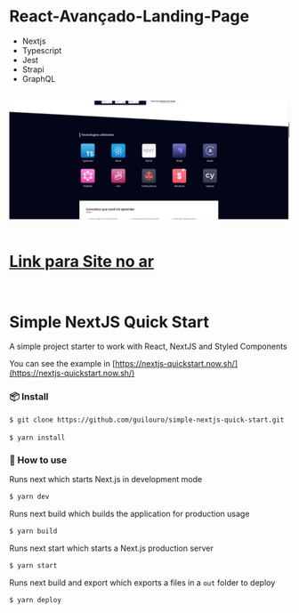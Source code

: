 # React-Avançado-Landing-Page
- Nextjs
- Typescript
- Jest
- Strapi
- GraphQL

<br />

<img src="assets/tela.png" />

<br />
<br />

# <a href="https://react-avancado-strapi.netlify.app" target="_blank">Link para Site no ar</a>

<br />

# Simple NextJS Quick Start

A simple project starter to work with React, NextJS and Styled Components

You can see the example in [https://nextjs-quickstart.now.sh/](https://nextjs-quickstart.now.sh/)

### 📦 Install

```
$ git clone https://github.com/guilouro/simple-nextjs-quick-start.git

$ yarn install
```

### 🔨 How to use

Runs next which starts Next.js in development mode

```bash
$ yarn dev
```

Runs next build which builds the application for production usage

```bash
$ yarn build
```

Runs next start which starts a Next.js production server

```bash
$ yarn start
```

Runs next build and export which exports a files in a `out` folder to deploy

```bash
$ yarn deploy
```
